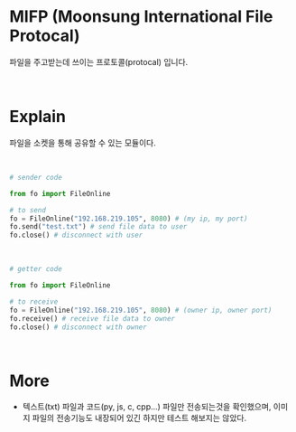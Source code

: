 
# MIFP (Moonsung International File Protocal)

파일을 주고받는데 쓰이는 프로토콜(protocal) 입니다.

<br/>

# Explain

파일을 소켓을 통해 공유할 수 있는 모듈이다.

<br/>

```python
# sender code

from fo import FileOnline

# to send
fo = FileOnline("192.168.219.105", 8080) # (my ip, my port)
fo.send("test.txt") # send file data to user
fo.close() # disconnect with user

```

<br/>

```python
# getter code

from fo import FileOnline

# to receive
fo = FileOnline("192.168.219.105", 8080) # (owner ip, owner port)
fo.receive() # receive file data to owner
fo.close() # disconnect with owner

```

<br/>

# More

- 텍스트(txt) 파일과 코드(py, js, c, cpp...) 파일만 전송되는것을 확인했으며, 이미지 파일의 전송기능도 내장되어 있긴 하지만 테스트 해보지는 않았다.

<br/>